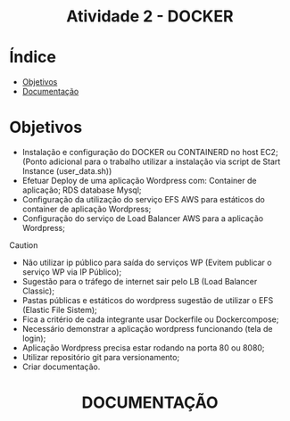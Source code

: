 <h1 align="center"> Atividade 2 - DOCKER </h1>

# Índice

* [Objetivos](#objetivos)
* [Documentação](#-documenta%C3%A7%C3%A3o-)
#
# Objetivos
- Instalação e configuração do DOCKER ou CONTAINERD no host EC2;
     (Ponto adicional para o trabalho utilizar a instalação via script de Start Instance (user_data.sh))
- Efetuar Deploy de uma aplicação Wordpress com:
     Container de aplicação;
     RDS database Mysql;
- Configuração da utilização do serviço EFS AWS para estáticos do container de aplicação Wordpress;
- Configuração do serviço de Load Balancer AWS para a aplicação Wordpress;

> [!CAUTION]
> - Não utilizar ip público para saída do serviços WP (Evitem publicar o serviço WP via IP Público);
> - Sugestão para o tráfego de internet sair pelo LB (Load Balancer Classic);
> - Pastas públicas e estáticos do wordpress sugestão de utilizar o EFS (Elastic File Sistem);
> - Fica a critério de cada integrante usar Dockerfile ou Dockercompose;
> - Necessário demonstrar a aplicação wordpress funcionando (tela de login);
> - Aplicação Wordpress precisa estar rodando na porta 80 ou 8080;
> - Utilizar repositório git para versionamento;
> - Criar documentação.

#
<h1 align="center"> DOCUMENTAÇÃO </h1>
